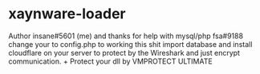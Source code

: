 # xaynware-loader
Author insane#5601 (me) and thanks for help with mysql/php fsa#9188 change your to config.php to working this shit import database and install cloudflare on your server to protect by the Wireshark and just encrypt communication. + Protect your dll by VMPROTECT ULTIMATE
